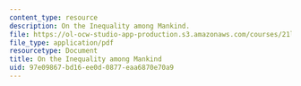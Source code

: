 ```yaml
---
content_type: resource
description: On the Inequality among Mankind.
file: https://ol-ocw-studio-app-production.s3.amazonaws.com/courses/21l-449-end-of-nature-spring-2002/97e09867bd16ee0d0877eaa6870e70a9_lecture10.pdf
file_type: application/pdf
resourcetype: Document
title: On the Inequality among Mankind
uid: 97e09867-bd16-ee0d-0877-eaa6870e70a9
---
```


